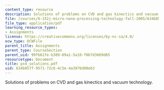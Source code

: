 ```yaml
---
content_type: resource
description: Solutions of problems on CVD and gas kinectics and vacuum technology.
file: /courses/6-152j-micro-nano-processing-technology-fall-2005/634b857f957172c64c5e4a3976d08eb3_ps4_solutions.pdf
file_type: application/pdf
learning_resource_types:
- Assignments
license: https://creativecommons.org/licenses/by-nc-sa/4.0/
ocw_type: OCWFile
parent_title: Assignments
parent_type: CourseSection
parent_uid: 99fb61fe-b389-69a1-5a10-f0b7d3669d65
resourcetype: Document
title: ps4_solutions.pdf
uid: 634b857f-9571-72c6-4c5e-4a3976d08eb3
---
```

Solutions of problems on CVD and gas kinectics and vacuum technology.